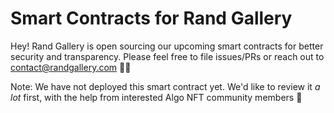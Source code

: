 # Smart Contracts for Rand Gallery

Hey! Rand Gallery is open sourcing our upcoming smart contracts for better security and transparency. Please feel free to file issues/PRs or reach out to contact@randgallery.com 🧑‍💻

Note: We have not deployed this smart contract yet. We'd like to review it _a lot_ first, with the help from interested Algo NFT community members 🙏
